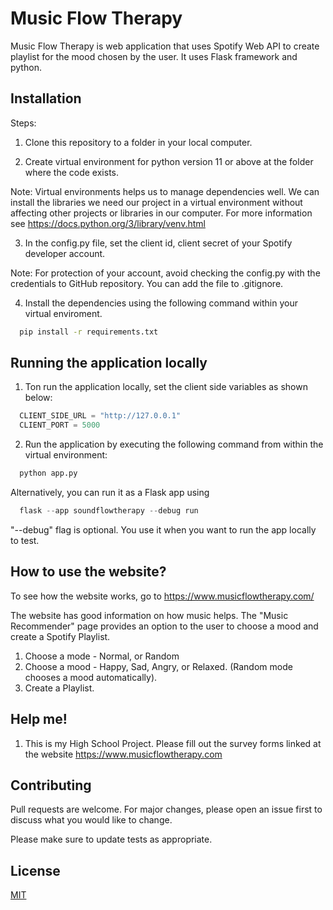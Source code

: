 # Music Flow Therapy

Music Flow Therapy is web application that uses Spotify Web API to create playlist for the mood chosen by the user. It uses Flask framework and python.

## Installation
Steps:

1. Clone this repository to a folder in your local computer.

2. Create virtual environment for python version 11 or above at the folder where the code exists.
   
Note: Virtual environments helps us to manage dependencies well. We can install the libraries we need our project in a virtual environment without affecting other projects or libraries in our computer. For more information see https://docs.python.org/3/library/venv.html

3. In the config.py file, set the client id, client secret of your Spotify developer account. 

Note: For protection of your account, avoid checking the config.py with the credentials to GitHub repository. You can add the file to .gitignore.


4. Install the dependencies using the following command within your virtual enviroment.

 ```bash
   pip install -r requirements.txt
 ```

## Running the application locally

1. Ton run the application locally, set the client side variables as shown below:

 ```python
   CLIENT_SIDE_URL = "http://127.0.0.1"
   CLIENT_PORT = 5000
 ```

2. Run the application by executing the following command from within the virtual environment:

 ```python
   python app.py
 ```
Alternatively, you can run it as a Flask app using

 ```python
   flask --app soundflowtherapy --debug run
 ```

"--debug" flag is optional. You use it when you want to run the app locally to test.

## How to use the website?

To see how the website works, go to https://www.musicflowtherapy.com/

The website has good information on how music helps. The "Music Recommender" page provides an option to the user to choose a mood and create a Spotify Playlist.

1. Choose a mode - Normal, or Random
2. Choose a mood - Happy, Sad, Angry, or Relaxed. (Random mode chooses a mood automatically).
3. Create a Playlist. 


## Help me!
1. This is my High School Project. 
Please fill out the survey forms linked at the website https://www.musicflowtherapy.com



## Contributing

Pull requests are welcome. For major changes, please open an issue first
to discuss what you would like to change.

Please make sure to update tests as appropriate.

## License

[MIT](https://choosealicense.com/licenses/mit/)